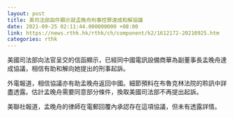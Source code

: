 ```yaml
---
layout: post
title: 美司法部函件顯示就孟晚舟刑事控罪達成和解協議
date: 2021-09-25 02:11:44.000000000 +08:00
link: https://news.rthk.hk/rthk/ch/component/k2/1612172-20210925.htm
categories: rthk
---
```


美國司法部向法官呈交的信函顯示，已經同中國電訊設備商華為副董事長孟晚舟達成協議，相信有助和解向她提出的刑事起訴。

外電報道，相信協議亦有助孟晚舟返回中國。細節預料在布魯克林法院的聆訊中詳盡透露。估計孟晚舟需要同意部分條件，換取美國司法部不再提出起訴。

美聯社報道，孟晚舟的律師在電郵回覆內承認存在這項協議，但未有透露詳情。
